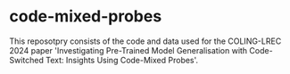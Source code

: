 # code-mixed-probes
This reposotpry consists of the code and data used for the COLING-LREC 2024 paper 'Investigating Pre-Trained Model Generalisation with Code-Switched Text: Insights Using Code-Mixed Probes'.
